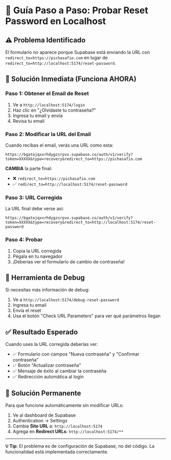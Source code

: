 # 🔧 Guía Paso a Paso: Probar Reset Password en Localhost

## ⚠️ Problema Identificado

El formulario no aparece porque Supabase está enviando la URL con `redirect_to=https://pichasafio.com` en lugar de `redirect_to=http://localhost:5174/reset-password`.

## 🚀 Solución Inmediata (Funciona AHORA)

### Paso 1: Obtener el Email de Reset
1. Ve a `http://localhost:5174/login`
2. Haz clic en "¿Olvidaste tu contraseña?"
3. Ingresa tu email y envía
4. Revisa tu email

### Paso 2: Modificar la URL del Email

Cuando recibas el email, verás una URL como esta:
```
https://bgatojqxxrhdygzsrpvx.supabase.co/auth/v1/verify?token=XXXXX&type=recovery&redirect_to=https://pichasafio.com
```

**CAMBIA** la parte final:
- ❌ `redirect_to=https://pichasafio.com`
- ✅ `redirect_to=http://localhost:5174/reset-password`

### Paso 3: URL Corregida

La URL final debe verse así:
```
https://bgatojqxxrhdygzsrpvx.supabase.co/auth/v1/verify?token=XXXXX&type=recovery&redirect_to=http://localhost:5174/reset-password
```

### Paso 4: Probar
1. Copia la URL corregida
2. Pégala en tu navegador
3. ¡Deberías ver el formulario de cambio de contraseña!

## 🧪 Herramienta de Debug

Si necesitas más información de debug:
1. Ve a `http://localhost:5174/debug-reset-password`
2. Ingresa tu email
3. Envía el reset
4. Usa el botón "Check URL Parameters" para ver qué parámetros llegan

## ✅ Resultado Esperado

Cuando uses la URL corregida deberías ver:
- ✅ Formulario con campos "Nueva contraseña" y "Confirmar contraseña"
- ✅ Botón "Actualizar contraseña"
- ✅ Mensaje de éxito al cambiar la contraseña
- ✅ Redirección automática al login

## 🔧 Solución Permanente

Para que funcione automáticamente sin modificar URLs:
1. Ve al dashboard de Supabase
2. Authentication → Settings
3. Cambia **Site URL** a: `http://localhost:5174`
4. Agrega en **Redirect URLs**: `http://localhost:5174/**`

---

**💡 Tip**: El problema es de configuración de Supabase, no del código. La funcionalidad está implementada correctamente.